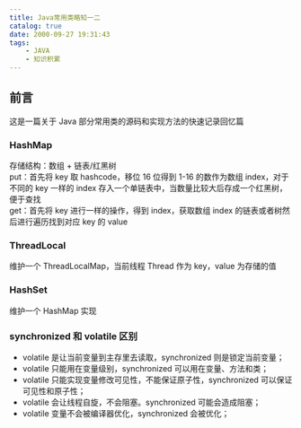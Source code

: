 ```yaml
---
title: Java常用类略知一二
catalog: true
date: 2000-09-27 19:31:43
tags:
    - JAVA
    - 知识积累
---
```


## 前言

这是一篇关于 Java 部分常用类的源码和实现方法的快速记录回忆篇

### HashMap

存储结构：数组 + 链表/红黑树  
put：首先将 key 取 hashcode，移位 16 位得到 1-16 的数作为数组 index，对于不同的 key 一样的 index 存入一个单链表中，当数量比较大后存成一个红黑树，便于查找  
get：首先将 key 进行一样的操作，得到 index，获取数组 index 的链表或者树然后进行遍历找到对应 key 的 value

### ThreadLocal

维护一个 ThreadLocalMap，当前线程 Thread 作为 key，value 为存储的值

### HashSet

维护一个 HashMap 实现

### synchronized 和 volatile 区别

-   volatile 是让当前变量到主存里去读取，synchronized 则是锁定当前变量；
-   volatile 只能用在变量级别，synchronized 可以用在变量、方法和类；
-   volatile 只能实现变量修改可见性，不能保证原子性，synchronized 可以保证可见性和原子性；
-   volatile 会让线程自旋，不会阻塞。synchronized 可能会造成阻塞；
-   volatile 变量不会被编译器优化，synchronized 会被优化；
